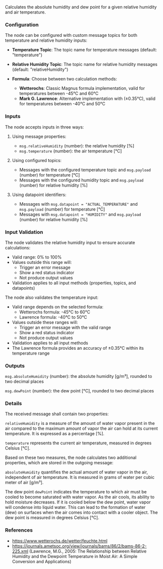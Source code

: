 Calculates the absolute humidity and dew point for a given relative humidity and air temperature.

### Configuration

The node can be configured with custom message topics for both temperature and relative humidity inputs:
    
- **Temperature Topic**: The topic name for temperature messages (default: "temperature")
- **Relative Humidity Topic**: The topic name for relative humidity messages (default: "relativeHumidity")

- **Formula**: Choose between two calculation methods:
  - **Wetterochs**: Classic Magnus formula implementation, valid for temperatures between -45°C and 60°C
  - **Mark G. Lawrence**: Alternative implementation with (±0.35°C), valid for temperatures between -40°C and 50°C

### Inputs

The node accepts inputs in three ways:

1. Using message properties:
   - `msg.relativeHumidity` (number): the relative humidity [%]
   - `msg.temperature` (number): the air temperature [°C]

2. Using configured topics:
   - Messages with the configured temperature topic and `msg.payload` (number) for temperature [°C]
   - Messages with the configured humidity topic and `msg.payload` (number) for relative humidity [%]

3. Using datapoint identifiers:
   - Messages with `msg.datapoint = "ACTUAL_TEMPERATURE"` and `msg.payload` (number) for temperature [°C]
   - Messages with `msg.datapoint = "HUMIDITY"` and `msg.payload` (number) for relative humidity [%]

### Input Validation

The node validates the relative humidity input to ensure accurate calculations:

- Valid range: 0% to 100%
- Values outside this range will:
  - Trigger an error message
  - Show a red status indicator
  - Not produce output values
- Validation applies to all input methods (properties, topics, and datapoints)

The node also validates the temperature input:

- Valid range depends on the selected formula:
  - Wetterochs formula: -45°C to 60°C
  - Lawrence formula: -40°C to 50°C
- Values outside these ranges will:
  - Trigger an error message with the valid range
  - Show a red status indicator
  - Not produce output values
- Validation applies to all input methods
- The Lawrence formula provides an accuracy of ±0.35°C within its temperature range

### Outputs

`msg.absoluteHumidity` (number): the absolute humidity [g/m³], rounded to two decimal places

`msg.dewPoint` (number): the dew point [°C], rounded to two decimal places

### Details
    
The received message shall contain two properties:
    
`relativeHumidity` is a measure of the amount of water vapor present in the air compared to the maximum amount of vapor the air can hold at its current temperature. It is expressed as a percentage [%].

`temperature` represents the current air temperature, measured in degrees Celsius [°C].

Based on these two measures, the node calculates two additional properties, which are stored in the outgoing message:

`absoluteHumidity` quantifies the actual amount of water vapor in the air, independent of air temperature. It is measured in grams of water per cubic meter of air [g/m³].

The dew point `dewPoint` indicates the temperature to which air must be cooled to become saturated with water vapor. As the air cools, its ability to hold moisture decreases. If it is cooled below the dew point, water vapor will condense into liquid water. This can lead to the formation of water (dew) on surfaces when the air comes into contact with a cooler object. The dew point is measured in degrees Celsius [°C].
    
### References

 -  https://www.wetterochs.de/wetter/feuchte.html
 - https://journals.ametsoc.org/view/journals/bams/86/2/bams-86-2-225.xml (Lawrence, M.G., 2005: The Relationship between Relative Humidity and the Dewpoint Temperature in Moist Air: A Simple Conversion and Applications)